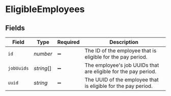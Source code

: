 # EligibleEmployees


## Fields

| Field                                                          | Type                                                           | Required                                                       | Description                                                    |
| -------------------------------------------------------------- | -------------------------------------------------------------- | -------------------------------------------------------------- | -------------------------------------------------------------- |
| `id`                                                           | *number*                                                       | :heavy_minus_sign:                                             | The ID of the employee that is eligible for the pay period.    |
| `jobUuids`                                                     | *string*[]                                                     | :heavy_minus_sign:                                             | The employee's job UUIDs that are eligible for the pay period. |
| `uuid`                                                         | *string*                                                       | :heavy_minus_sign:                                             | The UUID of the employee that is eligible for the pay period.  |